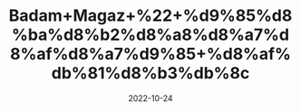 ---
title: 'Badam+Magaz+%22+%d9%85%d8%ba%d8%b2%d8%a8%d8%a7%d8%af%d8%a7%d9%85+%d8%af%db%81%d8%b3%db%8c'
date: '2022-10-24' 
metatag: '' 
inventory: '0' 
draft: false 
# meta description 
shortDescripton: 'Unshelled+Almond%22+Being+a+powerhouse+of+proteins%2c+vitamins%2c+minerals%2c+and+fatty+acids%2c+magaz+badam+offers+a+one-shot+herbal+remedy+for+gaining+weight+safely.+'
description: 'Dry+Fruit+%da%88%d8%b1%d8%a7%d8%a6%db%8c+%d9%81%d8%b1%d9%88%d8%aa'
longdescription: ''
featured: True
# product Price
price: '480.0'
# Product Short Description
shortDescription: 'Unshelled+Almond%22+Being+a+powerhouse+of+proteins%2c+vitamins%2c+minerals%2c+and+fatty+acids%2c+magaz+badam+offers+a+one-shot+herbal+remedy+for+gaining+weight+safely.+'
productID: '350D7A8B-092D-ED11-9968-005056B3A416'
type: 'products'
category: 'Dry+Fruit+%da%88%d8%b1%d8%a7%d8%a6%db%8c+%d9%81%d8%b1%d9%88%d8%aa' 
thumnailproduct: 'https://eraconnect.blob.core.windows.net/product-images/aminsaddiquidawakhana/350D7A8B-092D-ED11-9968-005056B3A416.webp' 
images:
  - image: 'https://eraconnect.blob.core.windows.net/product-images/aminsaddiquidawakhana/350D7A8B-092D-ED11-9968-005056B3A416.webp'  
Variants:
---